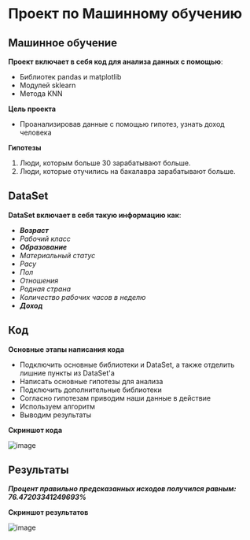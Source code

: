 # **Проект по Машинному обучению**<br>
## Машинное обучение<br>
**Проект включает в себя код для анализа данных с помощью**:<br>
 * Библиотек pandas и matplotlib
 * Модулей sklearn
 * Метода KNN<br>

**Цель проекта**<br>
 * Проанализировав данные с помощью гипотез, узнать доход человека<br>

**Гипотезы**<br>
 1. Люди, которым больше 30 зарабатывают больше.
 2. Люди, которые отучились на бакалавра зарабатывают больше.

## DataSet


**DataSet включает в себя такую информацию как**:<br>
 * ***Возраст***
 * _Рабочий класс_
 * ***Образование***
 * _Материальный статус_
 * _Расу_
 * _Пол_
 * _Отношения_
 * _Родная страна_
 * _Количество рабочих часов в неделю_
 * ***Доход***<br>

## Код

**Основные этапы написания кода**<br>
 * Подключить основные библиотеки и DataSet, а также отделить лишние пункты из DataSet'a
 * Написать основные гипотезы для анализа
 * Подключить дополнительные библиотеки
 * Согласно гипотезам приводим наши данные в действие
 * Используем алгоритм
 * Выводим результаты

**Скриншот кода**

![image](https://user-images.githubusercontent.com/93785206/142644644-59b59c01-8dbb-455e-b5f3-2ea9dd833b73.png)

## Результаты 
***Процент правильно предсказанных исходов получился равным: 76.47203341249693%***

**Скриншот результатов**

![image](https://user-images.githubusercontent.com/93785206/142645282-185c5e5d-ea8d-4bed-a37f-348485c47064.png)


 

